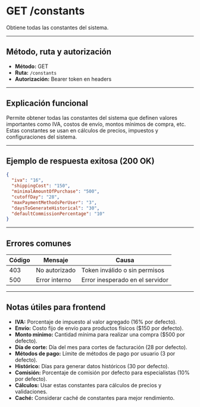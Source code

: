 # GET /constants

Obtiene todas las constantes del sistema.

---

## Método, ruta y autorización
- **Método:** GET
- **Ruta:** `/constants`
- **Autorización:** Bearer token en headers

---

## Explicación funcional
Permite obtener todas las constantes del sistema que definen valores importantes como IVA, costos de envío, montos mínimos de compra, etc. Estas constantes se usan en cálculos de precios, impuestos y configuraciones del sistema.

---

## Ejemplo de respuesta exitosa (200 OK)
```json
{
  "iva": "16",
  "shippingCost": "150",
  "minimalAmountOfPurchase": "500",
  "cutoffDay": "28",
  "maxPaymentMethodsPerUser": "3",
  "daysToGenerateHistorical": "30",
  "defaultCommissionPercentage": "10"
}
```

---

## Errores comunes
| Código | Mensaje                        | Causa                                 |
|--------|--------------------------------|---------------------------------------|
| 403    | No autorizado                  | Token inválido o sin permisos         |
| 500    | Error interno                  | Error inesperado en el servidor       |

---

## Notas útiles para frontend
- **IVA:** Porcentaje de impuesto al valor agregado (16% por defecto).
- **Envío:** Costo fijo de envío para productos físicos ($150 por defecto).
- **Monto mínimo:** Cantidad mínima para realizar una compra ($500 por defecto).
- **Día de corte:** Día del mes para cortes de facturación (28 por defecto).
- **Métodos de pago:** Límite de métodos de pago por usuario (3 por defecto).
- **Histórico:** Días para generar datos históricos (30 por defecto).
- **Comisión:** Porcentaje de comisión por defecto para especialistas (10% por defecto).
- **Cálculos:** Usar estas constantes para cálculos de precios y validaciones.
- **Caché:** Considerar caché de constantes para mejor rendimiento. 